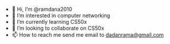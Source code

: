 - 👋 Hi, I’m @ramdana2010
- 👀 I’m interested in computer networking
- 🌱 I’m currently learning CS50x
- 💞️ I’m looking to collaborate on CS50x
- 📫 How to reach me send me email to dadanrama@gmail.com

<!---
ramdana2010/ramdana2010 is a ✨ special ✨ repository because its `README.md` (this file) appears on your GitHub profile.
You can click the Preview link to take a look at your changes.
--->
